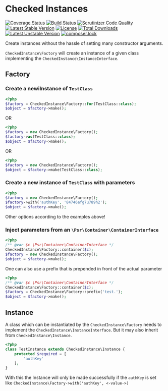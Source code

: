 # Checked Instances

[![Coverage Status](https://coveralls.io/repos/github/jankal/checked-instance/badge.svg?branch=master)](https://coveralls.io/github/jankal/checked-instance?branch=master)
[![Build Status](https://travis-ci.org/jankal/checked-instance.svg?branch=master)](https://travis-ci.org/jankal/checked-instance)
[![Scrutinizer Code Quality](https://scrutinizer-ci.com/g/jankal/checked-instance/badges/quality-score.png?b=master)](https://scrutinizer-ci.com/g/jankal/checked-instance/?branch=master)
[![Latest Stable Version](https://poser.pugx.org/jankal/checked-instance/v/stable)](https://packagist.org/packages/jankal/checked-instance)
[![License](https://poser.pugx.org/jankal/checked-instance/license)](https://packagist.org/packages/jankal/checked-instance)
[![Total Downloads](https://poser.pugx.org/jankal/checked-instance/downloads)](https://packagist.org/packages/jankal/checked-instance)
[![Latest Unstable Version](https://poser.pugx.org/jankal/checked-instance/v/unstable)](https://packagist.org/packages/jankal/checked-instance)
[![composer.lock](https://poser.pugx.org/jankal/checked-instance/composerlock)](https://packagist.org/packages/jankal/checked-instance)

Create instances without the hassle of setting many constructor arguments.

`CheckedInstance\Factory` will create an instance of a given class implementing the `CheckedInstance\InstanceInterface`.
## Factory
### Create a newiInstance of `TestClass`
```php
<?php
$factory = CheckedInstance\Factory::for(TestClass::class);
$object = $factory->make();
```
OR
```php
<?php
$factory = new CheckedInstance\Factory();
$factory->as(TestClass::class);
$object = $factory->make();
```
OR
```php
<?php
$factory = new CheckedInstance\Factory();
$object = $factory->make(TestClass::class);
```

### Create a new instance of `TestClass` with parameters
```php
<?php
$factory = new CheckedInstance\Factory();
$factory->with('authKey', '84746afg7u789h2');
$object = $factory->make();
```
Other options according to the examples above!

### Inject parameters from an `\Psr\Container\ContainerInterface`
```php
<?php
/** @var $c \Psr\Container\ContainerInterface */
CheckedInstance\Factory::container($c);
$factory = new CheckedInstance\Factory();
$object = $factory->make();
```
One can also use a prefix that is prepended in front of the actual parameter
```php
<?php
/** @var $c \Psr\Container\ContainerInterface */
CheckedInstance\Factory::container($c);
$factory = CheckedInstance\Factory::prefix('test.');
$object = $factory->make();
```

## Instance
A class which can be instantiated by the `CheckedInstance\Factory` needs to implement the `CheckedInstance\InstanceInterface`.
But it may also inherit from `CheckedInstance\Instance`.
```php
<?php
class TestInstance extends CheckedInstance\Instance {
    protected $required = [
        'authKey'
    ];
}
```
With this the Instance will only be made successfully if the `authKey` is set like `CheckedInstance\Factory->with('authKey', <-value->)`
